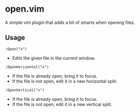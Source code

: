 # open.vim

A simple vim plugin that adds a bit of smarts when opening files.

## Usage

```vim
:Open("x")
```

* Edits the given file in the current window.

```vim
:OpenHorizontal("x")
```

* If the file is already open, bring it to focus.
* If the file is not open, edit it in a new horizontal split.

```vim
:OpenVertical("x")
```

* If the file is already open, bring it to focus.
* If the file is not open, edit it in a new vertical split.

